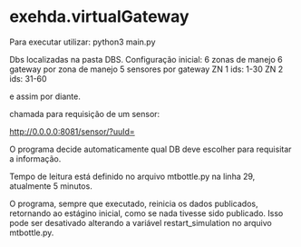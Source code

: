 # exehda.virtualGateway

Para executar utilizar:
python3 main.py

Dbs localizadas na pasta DBS. 
Configuração inicial:
6 zonas de manejo
6 gateway por zona de manejo
5 sensores por gateway
ZN 1
ids: 1-30
ZN 2
ids: 31-60

e assim por diante.

chamada para requisição de um sensor:

http://0.0.0.0:8081/sensor/?uuId=<id>

O programa decide automaticamente qual DB deve escolher para requisitar a informação.

Tempo de leitura está definido no arquivo mtbottle.py na linha 29, atualmente 5 minutos.

O programa, sempre que executado, reinicia os dados publicados, retornando ao estágino inicial, como se nada tivesse sido publicado.
Isso pode ser desativado alterando a variável restart_simulation no arquivo mtbottle.py.
